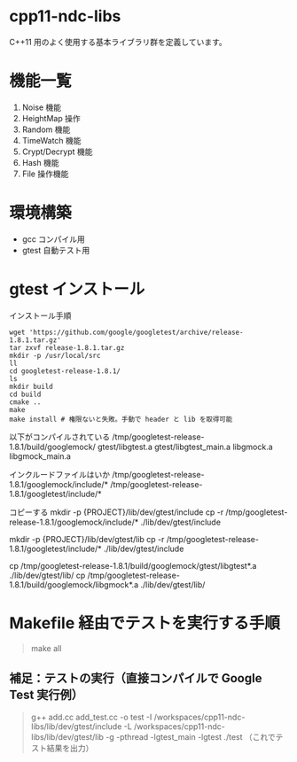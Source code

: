# cpp11-ndc-libs

C++11 用のよく使用する基本ライブラリ群を定義しています。

# 機能一覧

1. Noise 機能
2. HeightMap 操作
3. Random 機能
4. TimeWatch 機能
5. Crypt/Decrypt 機能
6. Hash 機能
7. File 操作機能




# 環境構築

- gcc コンパイル用
- gtest 自動テスト用


# gtest インストール

インストール手順

```shell
wget 'https://github.com/google/googletest/archive/release-1.8.1.tar.gz'
tar zxvf release-1.8.1.tar.gz
mkdir -p /usr/local/src
ll
cd googletest-release-1.8.1/
ls
mkdir build
cd build
cmake ..
make
make install # 権限ないと失敗。手動で header と lib を取得可能
```

以下がコンパイルされている
/tmp/googletest-release-1.8.1/build/googlemock/
   gtest/libgtest.a
   gtest/libgtest_main.a
   libgmock.a
   libgmock_main.a

インクルードファイルはいか
/tmp/googletest-release-1.8.1/googlemock/include/*
/tmp/googletest-release-1.8.1/googletest/include/*

コピーする
mkdir -p {PROJECT}/lib/dev/gtest/include
cp -r /tmp/googletest-release-1.8.1/googlemock/include/* ./lib/dev/gtest/include

mkdir -p {PROJECT}/lib/dev/gtest/lib
cp -r /tmp/googletest-release-1.8.1/googletest/include/* ./lib/dev/gtest/include

cp /tmp/googletest-release-1.8.1/build/googlemock/gtest/libgtest*.a ./lib/dev/gtest/lib/
cp /tmp/googletest-release-1.8.1/build/googlemock/libgmock*.a ./lib/dev/gtest/lib/


# Makefile 経由でテストを実行する手順
> make all


## 補足：テストの実行（直接コンパイルで Google Test 実行例）
> g++ add.cc add_test.cc -o test -I /workspaces/cpp11-ndc-libs/lib/dev/gtest/include -L /workspaces/cpp11-ndc-libs/lib/dev/gtest/lib -g -pthread -lgtest_main -lgtest
> ./test  （これでテスト結果を出力）
